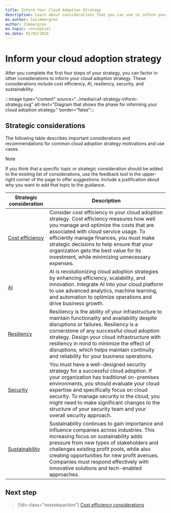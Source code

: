 ```yaml
---
title: Inform Your Cloud Adoption Strategy
description: Learn about considerations that you can use to inform your cloud strategy to align your cloud adoption efforts with your business goals.
ms.author: tozimmergren
author: Zimmergren
ms.topic: conceptual
ms.date: 02/03/2025
---
```


# Inform your cloud adoption strategy

After you complete the first four steps of your strategy, you can factor in other considerations to inform your cloud adoption strategy. These considerations include cost efficiency, AI, resiliency, security, and sustainability.

:::image type="content" source="../media/caf-strategy-inform-strategy.svg" alt-text="Diagram that shows the phase for informing your cloud adoption strategy." border="false":::

## Strategic considerations

The following table describes important considerations and recommendations for common cloud adoption strategy motivations and use cases.

> [!NOTE]
> If you think that a specific topic or strategic consideration should be added to the existing list of considerations, use the feedback tool in the upper-right corner of the page to offer suggestions. Include a justification about why you want to add that topic to the guidance.

| Strategic consideration | Description |
| --- | --- |
| [Cost efficiency](./cost-efficiency.md) | Consider cost efficiency in your cloud adoption strategy. Cost efficiency measures how well you manage and optimize the costs that are associated with cloud service usage. To efficiently manage finances, you must make strategic decisions to help ensure that your organization gets the best value for its investment, while minimizing unnecessary expenses. |
| [AI](./ai.md) | AI is revolutionizing cloud adoption strategies by enhancing efficiency, scalability, and innovation. Integrate AI into your cloud platform to use advanced analytics, machine learning, and automation to optimize operations and drive business growth. |
| [Resiliency](./resiliency.md) | Resiliency is the ability of your infrastructure to maintain functionality and availability despite disruptions or failures. Resiliency is a cornerstone of any successful cloud adoption strategy. Design your cloud infrastructure with resiliency in mind to minimize the effect of disruptions, which helps maintain continuity and reliability for your business operations. |
| [Security](./security.md) | You must have a well-designed security strategy for a successful cloud adoption. If your organization has traditional on-premises environments, you should evaluate your cloud expertise and specifically focus on cloud security. To manage security in the cloud, you might need to make significant changes to the structure of your security team and your overall security approach. |
| [Sustainability](./sustainability.md) | Sustainability continues to gain importance and influence companies across industries. This increasing focus on sustainability adds pressure from new types of stakeholders and challenges existing profit pools, while also creating opportunities for new profit avenues. Companies must respond effectively with innovative solutions and tech-enabled approaches. |

## Next step

> [!div class="nextstepaction"]
> [Cost efficiency considerations](cost-efficiency.md)